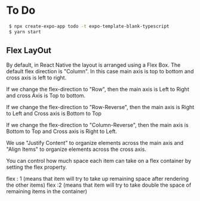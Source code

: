 # To Do

```bash 
 $ npx create-expo-app todo -t expo-template-blank-typescript
 $ yarn start

```

## Flex LayOut

By default, in React Native the layout is arranged using a Flex Box. The default flex direction is "Column". In this case main axis is top to bottom and cross axis is left to right. 

If we change the flex-direction to "Row", then the main axis is Left to Right and cross Axis is Top to bottom.

If we change the flex-direction to "Row-Reverse", then the main axis is Right to Left and Cross axis is Bottom to Top

If we change the flex-direction to "Column-Reverse", then the main axis is Bottom to Top and Cross axis is Right to Left. 

We use "Justify Content" to organize elements across the main axis and "Align Items" to organize elements across the cross axis. 

You can control how much space each item can take on a flex container by setting the flex property. 

flex : 1 (means that item will try to take up remaining space after rendering the other items)
flex :2 (means that item will try to take double the space of remaining items in the container)
